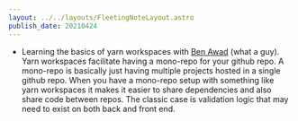 ```yaml
---
layout: ../../layouts/FleetingNoteLayout.astro
publish_date: 20210424
---
```


- Learning the basics of yarn workspaces with [Ben Awad](https://www.youtube.com/watch?v=G8KXFWftCg0) (what a guy). Yarn workspaces facilitate having a mono-repo for your github repo. A mono-repo is basically just having multiple projects hosted in a single github repo. When you have a mono-repo setup with something like yarn workspaces it makes it easier to share dependencies and also share code between repos. The classic case is validation logic that may need to exist on both back and front end.
